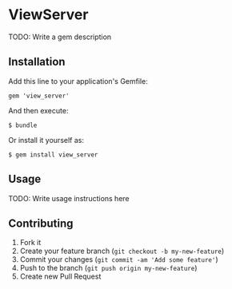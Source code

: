 # ViewServer

TODO: Write a gem description

## Installation

Add this line to your application's Gemfile:

    gem 'view_server'

And then execute:

    $ bundle

Or install it yourself as:

    $ gem install view_server

## Usage

TODO: Write usage instructions here

## Contributing

1. Fork it
2. Create your feature branch (`git checkout -b my-new-feature`)
3. Commit your changes (`git commit -am 'Add some feature'`)
4. Push to the branch (`git push origin my-new-feature`)
5. Create new Pull Request
